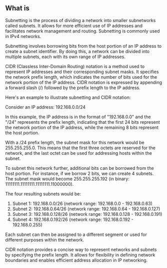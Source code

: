 ## What is
Subnetting is the process of dividing a network into smaller subnetworks called subnets. It allows for more efficient use of IP addresses and facilitates network management and routing. Subnetting is commonly used in IPv4 networks.

Subnetting involves borrowing bits from the host portion of an IP address to create a subnet identifier. By doing this, a network can be divided into multiple subnets, each with its own range of IP addresses.

CIDR (Classless Inter-Domain Routing) notation is a method used to represent IP addresses and their corresponding subnet masks. It specifies the network prefix length, which indicates the number of bits used for the network portion of the IP address. CIDR notation is expressed by appending a forward slash (/) followed by the prefix length to the IP address.

Here's an example to illustrate subnetting and CIDR notation:

Consider an IP address: 192.168.0.0/24

In this example, the IP address is in the format of "192.168.0.0" and the "/24" represents the prefix length, indicating that the first 24 bits represent the network portion of the IP address, while the remaining 8 bits represent the host portion.

With a /24 prefix length, the subnet mask for this network would be 255.255.255.0. This means that the first three octets are reserved for the network, and the last octet can be used for addressing hosts within the subnet.

To subnet this network further, additional bits can be borrowed from the host portion. For instance, if we borrow 2 bits, we can create 4 subnets. The subnet mask would become 255.255.255.192 (in binary: 11111111.11111111.11111111.11000000).

The four resulting subnets would be:

1. Subnet 1: 192.168.0.0/26 (network range: 192.168.0.0 - 192.168.0.63)
2. Subnet 2: 192.168.0.64/26 (network range: 192.168.0.64 - 192.168.0.127)
3. Subnet 3: 192.168.0.128/26 (network range: 192.168.0.128 - 192.168.0.191)
4. Subnet 4: 192.168.0.192/26 (network range: 192.168.0.192 - 192.168.0.255)

Each subnet can then be assigned to a different segment or used for different purposes within the network.

CIDR notation provides a concise way to represent networks and subnets by specifying the prefix length. It allows for flexibility in defining network boundaries and enables efficient address allocation in IP networking.